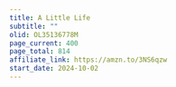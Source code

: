 ```yaml
---
title: A Little Life
subtitle: ""
olid: OL35136778M
page_current: 400
page_total: 814
affiliate_link: https://amzn.to/3NS6qzw
start_date: 2024-10-02
---
```

